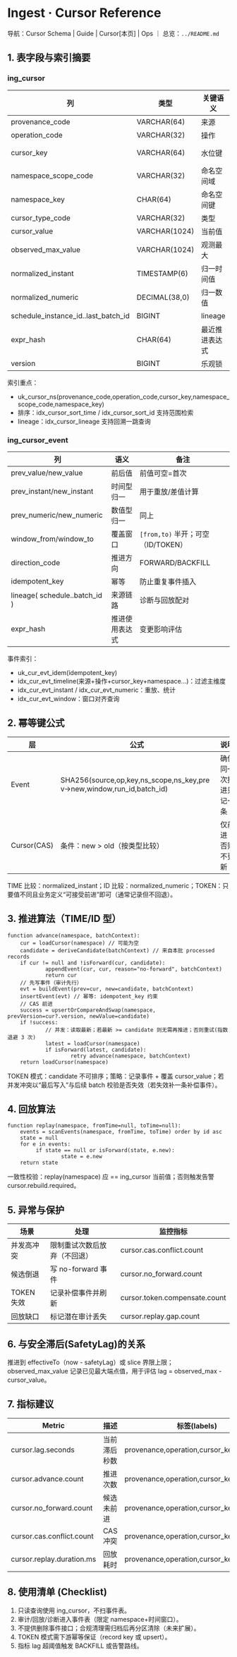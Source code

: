 # Ingest · Cursor Reference

导航：Cursor Schema | Guide | Cursor[本页] | Ops ｜ 总览：`../README.md`

## 1. 表字段与索引摘要
### ing_cursor
| 列 | 类型 | 关键语义 | 备注 |
|----|------|----------|------|
| provenance_code | VARCHAR(64) | 来源 | 与 reg_provenance 逻辑关联 |
| operation_code | VARCHAR(32) | 操作 | HARVEST/BACKFILL/UPDATE/METRICS |
| cursor_key | VARCHAR(64) | 水位键 | 如 updated_at / published_at / seq_id / cursor_token |
| namespace_scope_code | VARCHAR(32) | 命名空间域 | GLOBAL/EXPR/CUSTOM |
| namespace_key | CHAR(64) | 命名空间键 | expr_hash 或自定义 hash，global=全0 |
| cursor_type_code | VARCHAR(32) | 类型 | TIME / ID / TOKEN |
| cursor_value | VARCHAR(1024) | 当前值 | 原始字符串（ISO / 十进制 / 不透明） |
| observed_max_value | VARCHAR(1024) | 观测最大 | 用于滞后/落后监测 |
| normalized_instant | TIMESTAMP(6) | 归一时间值 | cursor_type=TIME 填 |
| normalized_numeric | DECIMAL(38,0) | 归一数值 | cursor_type=ID 填 |
| schedule_instance_id..last_batch_id | BIGINT | lineage | 最近推进链路（调试/回放） |
| expr_hash | CHAR(64) | 最近推进表达式 | 判断变更溯源 |
| version | BIGINT | 乐观锁 | CAS 前向推进 |

索引重点：
- uk_cursor_ns(provenance_code,operation_code,cursor_key,namespace_scope_code,namespace_key)
- 排序：idx_cursor_sort_time / idx_cursor_sort_id 支持范围检索
- lineage：idx_cursor_lineage 支持回溯一跳查询

### ing_cursor_event
| 列 | 语义 | 备注 |
|----|------|------|
| prev_value/new_value | 前后值 | 前值可空=首次 |
| prev_instant/new_instant | 时间型归一 | 用于重放/差值计算 |
| prev_numeric/new_numeric | 数值型归一 | 同上 |
| window_from/window_to | 覆盖窗口 | `[from,to)` 半开；可空（ID/TOKEN） |
| direction_code | 推进方向 | FORWARD/BACKFILL |
| idempotent_key | 幂等 | 防止重复事件插入 |
| lineage( schedule..batch_id ) | 来源链路 | 诊断与回放配对 |
| expr_hash | 推进使用表达式 | 变更影响评估 |

事件索引：
- uk_cur_evt_idem(idempotent_key)
- idx_cur_evt_timeline(来源+操作+cursor_key+namespace...)：过滤主维度
- idx_cur_evt_instant / idx_cur_evt_numeric：重放、统计
- idx_cur_evt_window：窗口对齐查询

## 2. 幂等键公式
| 层 | 公式 | 说明 |
|----|------|------|
| Event | SHA256(source,op,key,ns_scope,ns_key,prev->new,window,run_id,batch_id) | 确保同一次推进只记一条 |
| Cursor(CAS) | 条件：new > old（按类型比较） | 仅前进；否则不更新 |

TIME 比较：normalized_instant；ID 比较：normalized_numeric；TOKEN：只要值不同且业务定义“可接受前进”即可（通常记录但不回退）。

## 3. 推进算法（TIME/ID 型）
```
function advance(namespace, batchContext):
	cur = loadCursor(namespace) // 可能为空
	candidate = deriveCandidate(batchContext) // 来自本批 processed records
	if cur != null and !isForward(cur, candidate):
			appendEvent(cur, cur, reason="no-forward", batchContext)
			return cur
	// 先写事件（审计先行）
	evt = buildEvent(prev=cur, new=candidate, batchContext)
	insertEvent(evt) // 幂等: idempotent_key 约束
	// CAS 前进
	success = upsertOrCompareAndSwap(namespace, prevVersion=cur?.version, newValue=candidate)
	if !success:
			// 并发：读取最新；若最新 >= candidate 则无需再推进；否则重试(指数退避 3 次)
			latest = loadCursor(namespace)
			if isForward(latest, candidate):
					retry advance(namespace, batchContext)
	return loadCursor(namespace)
```

TOKEN 模式：candidate 不可排序；策略：记录事件 + 覆盖 cursor_value；若并发冲突以“最后写入”与后续 batch 校验是否失效（若失效补一条补偿事件）。

## 4. 回放算法
```
function replay(namespace, fromTime=null, toTime=null):
	events = scanEvents(namespace, fromTime, toTime) order by id asc
	state = null
	for e in events:
		 if state == null or isForward(state, e.new):
				 state = e.new
	return state
```
一致性校验：replay(namespace) 应 == ing_cursor 当前值；否则触发告警 cursor.rebuild.required。

## 5. 异常与保护
| 场景 | 处理 | 监控指标 |
|------|------|----------|
| 并发高冲突 | 限制重试次数后放弃（不回退） | cursor.cas.conflict.count |
| 候选倒退 | 写 no-forward 事件 | cursor.no_forward.count |
| TOKEN 失效 | 记录补偿事件并刷新 | cursor.token.compensate.count |
| 回放缺口 | 标记潜在审计丢失 | cursor.replay.gap.count |

## 6. 与安全滞后(SafetyLag)的关系
推进到 effectiveTo（now - safetyLag）或 slice 界限上限；observed_max_value 记录已见最大端点值，用于评估 lag = observed_max - cursor_value。

## 7. 指标建议
| Metric | 描述 | 标签(labels) | 计算 |
|--------|------|--------------|------|
| cursor.lag.seconds | 当前滞后秒数 | provenance,operation,cursor_key,ns_scope | observed_max_instant - normalized_instant |
| cursor.advance.count | 推进次数 | provenance,operation,cursor_key | 事件成功写入计数 |
| cursor.no_forward.count | 候选未前进 | provenance,operation,cursor_key | prev>=new |
| cursor.cas.conflict.count | CAS 冲突 | provenance,operation,cursor_key | 更新失败且需重试 |
| cursor.replay.duration.ms | 回放耗时 | provenance,operation,cursor_key | 重放函数耗时 |

## 8. 使用清单 (Checklist)
1. 只读查询使用 ing_cursor，不扫事件表。
2. 审计/回放/诊断进入事件表（限定 namespace+时间窗口）。
3. 不提供删除事件接口；合规清理需归档后再分区清除（未来扩展）。
4. TOKEN 模式需下游幂等保证（record key 或 upsert）。
5. 指标 lag 超阈值触发 BACKFILL 或告警路线。
